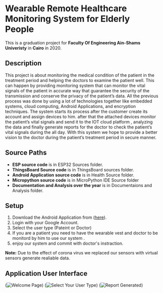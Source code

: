 # Wearable Remote Healthcare Monitoring System for Elderly People

This is a graduation project for **Faculty Of Engineering Ain-Shams Univeristy** in **Cairo** in 2020.

## Description
This project is about monitoring the medical condition of the patient in the
treatment period and helping the doctors to examine the patient well.
This can happen by providing monitoring system that can monitor the vital signals
of the patient in accurate way that guarantee the security of the transmission and
conserve the privacy of the patient’s data.
All the previous process was done by using a lot of technologies together like
embedded systems, cloud computing, Android Applications, and encryption
techniques.
The system starts its process after the customer create its account and assign
devices to him. after that the attached devices monitor the patient’s vital signals and
send it to the IOT cloud platform , analyzing the data and finally generate reports for
the doctor to check the patient’s vital signals during the all day.
With this system we hope to provide a better vision to the doctor during the
patient’s treatment period in secure manner.

## Source Paths
- **ESP source code** is in ESP32 Sources folder.
- **ThingsBoard Source code** is in ThingsBoard sources folder.
- **Android Application source code** is in Health Source folder.
- **Micropython source code** is in MicroPython IDE Source folder
- **Documentation and Analysis over the year** is in Documentaions and Analysis folder.

## Setup
1. Download the Android Application from ([here](https://github.com/AbanobMedhat/GP2020/blob/master/Health/release/app-release.apk)).
2. Login with your Google Account.
3. Select the user type (Pateint or Doctor)
4. If you are a patient you need to have the wearable vest and doctor to be monitord by him to use our system .
5. enjoy our system and commit with doctor's instraction. 

**Note:** Due to the effect of corona virus we replaced our sensors with virtual sensors generate realiable data.
## Application User Interface
(![Welcome Page](https://www12.0zz0.com/2020/08/24/01/737552817.jpeg))
(![Select Your User Type](https://www12.0zz0.com/2020/08/24/01/149086533.jpeg))
(![Report Generated](https://www12.0zz0.com/2020/08/24/01/715045678.jpeg))

